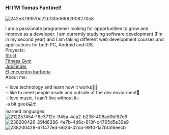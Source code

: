 ### HI I'M Tomas Fantinel!
![242e379f970c22bf30e1689290627058](https://github.com/tomas03/tomas03/assets/30119259/fb49ab77-1a1a-41ea-86c3-f152b3a72004)

I am a passionate programmer looking for opportunities to grow and improve as a developer. I am currently studying software development (I'm in my second year) and I am taking different web development courses and applications for both PC, Android and iOS.
<br>
Proyects:
<br>
[Strict](https://github.com/tomas03/Strict)
<br>
[Fitness Gym](https://github.com/tomas03/FitnessGym)
<br>
[JobFinder](https://github.com/tomas03/JobFinder)
<br>
[El encuentro barberia](https://github.com/tomas03/ElEncuentroBarberia)
<br>
About me:

-i love technology and learn how it works👨‍💻​
<br>
-i like to meet people inside and outside of the dev enviorment🤝​
<br>
-i love music, i can't live without it🎶​
<br>
-a bit geek💻​🤓​
<br>
learned languages:
<br>
![212257454-16e3712e-945a-4ca2-b238-408ad0bf87e6](https://github.com/tomas03/tomas03/assets/30119259/bb447908-0569-4c33-bd52-4a31e6078441)
<br>
![238200426-29fd6286-4e7b-4d6c-818f-c4765d5e39a9](https://github.com/tomas03/tomas03/assets/30119259/1c19f0f2-2232-457f-80bf-888671b626aa)
<br>
![238200428-67f477ed-6624-42da-99f0-1a7b1a16eecb](https://github.com/tomas03/tomas03/assets/30119259/6bdf9435-23d5-49ed-92ea-dea4adb375ca)
<br>





